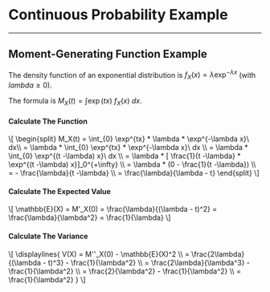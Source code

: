 # Continuous Probability Example

<hr class="sep-both">

## Moment-Generating Function Example

<div class="row row-cols-lg-2"><div>

The density function of an exponential distribution is $f_X(x) = \lambda \exp^{-\lambda x}$ (with $lambda \ge 0$).

The formula is $M_X(t) = \int \exp(tx)\ f_X(x)\ dx$.

#### Calculate The Function

<div>
\[
\begin{split}
M_X(t) = \int_{0} \exp^{tx} * \lambda * \exp^{-\lambda x}\ dx\\
= \lambda * \int_{0} \exp^{tx} * \exp^{-\lambda x}\ dx \\
= \lambda * \int_{0} \exp^{(t -\lambda) x}\ dx \\
= \lambda * [ \frac{1}{t -\lambda} * \exp^{(t -\lambda) x}]_0^{+\infty} \\
= \lambda * (0 - \frac{1}{t -\lambda}) \\
= - \frac{\lambda}{t -\lambda} \\
= \frac{\lambda}{\lambda - t}
\end{split}
\]
</div>
</div><div>

#### Calculate The Expected Value

<div>
\[
\mathbb{E}(X) = M'_X(0) = \frac{\lambda}{(\lambda - t)^2}
= \frac{\lambda}{\lambda^2} = \frac{1}{\lambda}
\]
</div>

#### Calculate The Variance

<div>
\[
\displaylines{
V(X) = M''_X(0) - \mathbb{E}(X)^2 \\
= \frac{2\lambda}{(\lambda - t)^3} - \frac{1}{\lambda^2} \\
= \frac{2\lambda}{\lambda^3} - \frac{1}{\lambda^2} \\
= \frac{2}{\lambda^2} - \frac{1}{\lambda^2} \\
= \frac{1}{\lambda^2}
}
\]
</div>
</div></div>